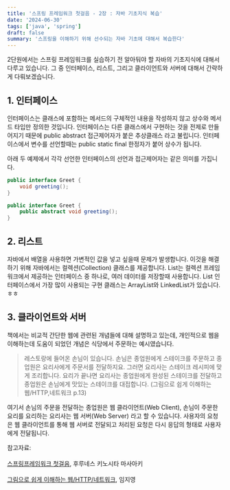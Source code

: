 ```yaml
---
title: '스프링 프레임워크 첫걸음 - 2장 : 자바 기초지식 복습'
date: '2024-06-30'
tags: ['java', 'spring']
draft: false
summary: '스프링을 이해하기 위해 선수되는 자바 기초에 대해서 복습한다'
---
```



2단원에서는 스프링 프레임워크를 실습하기 전 알아둬야 할 자바의 기초지식에 대해서 다루고 있습니다. 그 중 인터페이스, 리스트, 그리고 클라이언트와 서버에 대해서 간략하게 다뤄보겠습니다.

## 1. 인터페이스

인터페이스는 클래스에 포함하는 메서드의 구체적인 내용을 작성하지 않고 상수와 메서드 타입만 정의한 것입니다. 인터페이스는 다른 클래스에서 구현하는 것을 전제로 만들어지기 때문에 public abstract 접근제어자가 붙은 추상클래스 라고 불립니다. 인터페이스에서 변수를 선언할때는 public static final 한정자가 붙어 상수가 됩니다.

아래 두 예제에서 각각 선언한 인터페이스의 선언과 접근제어자는 같은 의미를 가집니다.

```java
public interface Greet {
	void greeting();
}
```

```java
public interface Greet {
	public abstract void greeting();
}
```

## 2. 리스트

자바에서 배열을 사용하면 가변적인 값을 넣고 싶을때 문제가 발생합니다. 이것을 해결하기 위해 자바에서는 컬렉션(Collection) 클래스를 제공합니다. List는 컬렉션 프레임워크에서 제공하는 인터페이스 중 하나로, 여러 데이터를 저장할때 사용합니다. List 인터페이스에서 가장 많이 사용되는 구현 클래스는 ArrayList와 LinkedList가 있습니다. ㅎㅎ


## 3. 클라이언트와 서버

책에서는 비교적 간단한 웹에 관련된 개념들에 대해 설명하고 있는데, 개인적으로 웹을 이해하는데 도움이 되었던 개념은 식당에서 주문하는 예시였습니다.

> 레스토랑에 들어온 손님이 있습니다. 손님은 종업원에게 스테이크를 주문하고 종업원은 요리사에게 주문서를 전달하지요. 그러면 요리사는 스테이크 레시피에 맞게 조리합니다. 요리가 끝나면 요리사는 종업원에게 완성된 스테이크를 전달하고 종업원은 손님에게 맛있는 스테이크를 대접합니다. (그림으로 쉽게 이해하는 웹/HTTP,네트워크 p.13)

여기서 손님의 주문을 전달하는 종업원은 웹 클라이언트(Web Client), 손님이 주문한 요리를 요리하는 요리사는 웹 서버(Web Server) 라고 할 수 있습니다. 사용자의 요청은 웹 클라이언트를 통해 웹 서버로 전달되고 처리된 요청은 다시 응답의 형태로 사용자에게 전달됩니다. 


참고자료: <br></br>[스프링프레임워크 첫걸음](https://www.aladin.co.kr/shop/wproduct.aspx?ItemId=301096602), 후루네스 키노시타 마사아키<br></br>[그림으로 쉽게 이해하는 웹/HTTP/네트워크](https://www.aladin.co.kr/shop/wproduct.aspx?ItemId=315443072), 임지영

